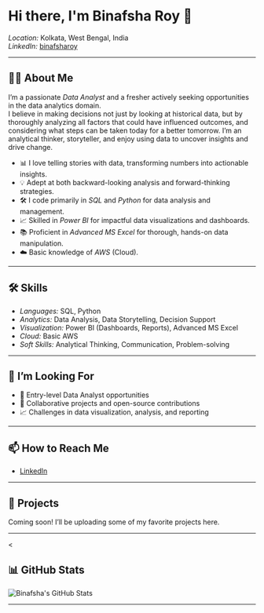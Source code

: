 # Hi there, I'm Binafsha Roy 👋

*Location:* Kolkata, West Bengal, India  
*LinkedIn:* [binafsharoy](https://www.linkedin.com/in/binafsharoy/)

---

## 👩‍💻 About Me

I’m a passionate *Data Analyst* and a fresher actively seeking opportunities in the data analytics domain.  
I believe in making decisions not just by looking at historical data, but by thoroughly analyzing all factors that could have influenced outcomes, and considering what steps can be taken today for a better tomorrow. I’m an analytical thinker, storyteller, and enjoy using data to uncover insights and drive change.

- 📊 I love telling stories with data, transforming numbers into actionable insights.
- 💡 Adept at both backward-looking analysis and forward-thinking strategies.
- 🛠️ I code primarily in *SQL* and *Python* for data analysis and management.
- 📈 Skilled in *Power BI* for impactful data visualizations and dashboards.
- 📚 Proficient in *Advanced MS Excel* for thorough, hands-on data manipulation.
- ☁️ Basic knowledge of *AWS* (Cloud).

---

## 🛠️ Skills

- *Languages:* SQL, Python
- *Analytics:* Data Analysis, Data Storytelling, Decision Support
- *Visualization:* Power BI (Dashboards, Reports), Advanced MS Excel
- *Cloud:* Basic AWS
- *Soft Skills:* Analytical Thinking, Communication, Problem-solving

---

## 🌱 I’m Looking For

- 💼 Entry-level Data Analyst opportunities  
- 👥 Collaborative projects and open-source contributions  
- 📈 Challenges in data visualization, analysis, and reporting

---

## 📫 How to Reach Me

- [LinkedIn](https://www.linkedin.com/in/binafsharoy/)

---

## 📝 Projects

Coming soon! I’ll be uploading some of my favorite projects here.

---
<
## 📊 GitHub Stats

![Binafsha's GitHub Stats](https://github-readme-stats.vercel.app/api?username=BinafshaRoy&show_icons=true&theme=default)

---

>
